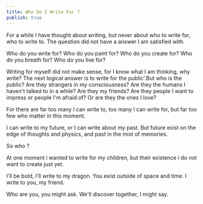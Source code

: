 ```yaml
---
title: Who Do I Write For ?
publish: true
---
```

For a while I have thought about writing, but never about who to write for, who to write to. The question did not have a answer I am satisfied with. 

Who do you write for? Who do you paint for? Who do you create for? Who do you breath for? Who do you live for?

Writing for myself did not make sense, for I know what I am thinking, why write? The next logical answer is to write for the public'.But who is the public? Are they strangers in my consciousness? Are they the humans I haven't talked to in a while? Are they my friends? Are they people I want to impress or people I'm afraid of? Or are they the ones I love?

For there are far too many I can write to, too many I can write for, but far too few who matter in this moment.

I can write to my future, or I can write about my past. But future exist on the edge of thoughts and physics, and past in the mist of memories.

So who ?

At one moment i wanted to write for my children, but their existence i do not want to create just yet. 

I'll be bold, I'll write to my dragon. You exist outside of space and time. I write to you, my friend.

Who are you, you might ask. We'll discover together, I might say.

